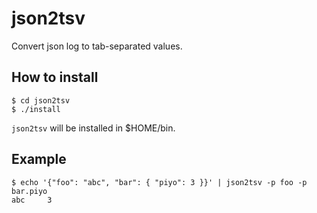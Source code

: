 # json2tsv

Convert json log to tab-separated values.

## How to install

```
$ cd json2tsv
$ ./install
```

`json2tsv` will be installed in $HOME/bin.


## Example
```
$ echo '{"foo": "abc", "bar": { "piyo": 3 }}' | json2tsv -p foo -p bar.piyo
abc     3
```